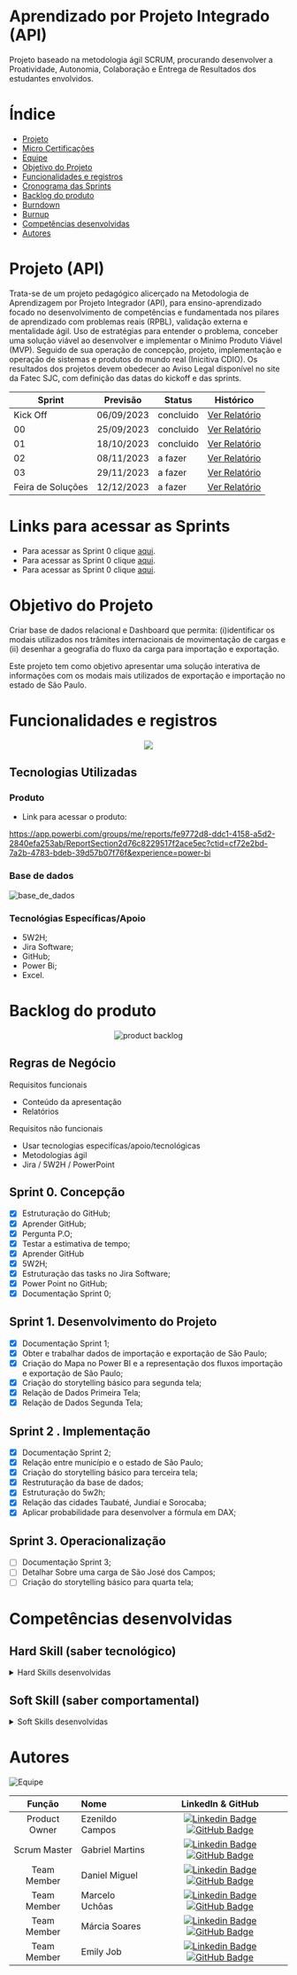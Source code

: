 # Aprendizado por Projeto Integrado (API)

Projeto baseado na metodologia ágil SCRUM, procurando desenvolver a Proatividade, Autonomia, Colaboração e Entrega de Resultados dos estudantes envolvidos.

# Índice

* [Projeto](#projeto-api)
* [Micro Certificações](#micro-certificações)
* [Equipe](#equipe)
* [Objetivo do Projeto](#objetivo-do-projeto)
* [Funcionalidades e registros](#funcionalidades-e-registros)
* [Cronograma das Sprints](#cronograma-das-sprints)
* [Backlog do produto](#backlog-do-produto)
* [Burndown](#burndown)
* [Burnup](#burnup)
* [Competências desenvolvidas](#competências-desenvolvidas)
* [Autores](#autores)

# Projeto (API)
Trata-se de um projeto pedagógico alicerçado na Metodologia de Aprendizagem por Projeto Integrador (API), para ensino-aprendizado focado no desenvolvimento de competências e fundamentada nos pilares de aprendizado com problemas reais (RPBL), validação externa e mentalidade ágil. 
Uso de estratégias para entender o problema, conceber uma solução viável ao desenvolver e implementar o Minimo Produto Viável (MVP). Seguido de sua operação de concepção, projeto, implementação e operação de sistemas e produtos do mundo real (Inicitiva CDIO). 
Os resultados dos projetos devem obedecer ao Aviso Legal disponível no site da Fatec SJC, com definição das datas do kickoff e das sprints.

Sprint | Previsão | Status| Histórico|
|------|--------|------|--------|
|Kick Off | 06/09/2023 | concluido| [Ver Relatório](https://fatecsjc-prd.azurewebsites.net/downloads/estagio/modelo_relatorio_estagio_gpi.docx) | 
|00 | 25/09/2023 | concluido| [Ver Relatório](https://fatecsjc-prd.azurewebsites.net/downloads/estagio/modelo_relatorio_estagio_gpi.docx) | 
|01|  18/10/2023| concluido |[Ver Relatório](https://github.com/Trium-Logistics/Trium-Logistics-2/blob/Sprint1/doc/Relat%C3%B3rio%20Sprint%201%20Final%20-%20Trium%20Logistics.pdf) | 
|02| 08/11/2023 | a fazer|[Ver Relatório](https://fatecsjc-prd.azurewebsites.net/downloads/estagio/modelo_relatorio_estagio_gpi.docx) | 
|03| 29/11/2023 |a fazer |[Ver Relatório](https://fatecsjc-prd.azurewebsites.net/downloads/estagio/modelo_relatorio_estagio_gpi.docx)  | 
|Feira de Soluções|12/12/2023 |a fazer |[Ver Relatório](https://fatecsjc-prd.azurewebsites.net/downloads/estagio/modelo_relatorio_estagio_gpi.docx) | 

# Links para acessar as Sprints

* Para acessar as Sprint 0 clique [aqui](https://github.com/Trium-Logistics/Trium-Logistics-2/tree/Sprint0).
* Para acessar as Sprint 0 clique [aqui](https://github.com/Trium-Logistics/Trium-Logistics-2/tree/Sprint1).
* Para acessar as Sprint 0 clique [aqui](https://github.com/Trium-Logistics/Trium-Logistics-2/tree/Sprint2).

# Objetivo do Projeto

Criar base de dados relacional e Dashboard que permita: (i)identificar os modais utilizados nos trâmites internacionais de movimentação de cargas e (ii) desenhar a geografia do fluxo da carga para importação e exportação.

Este projeto tem como objetivo apresentar uma solução interativa de informações com os modais mais utilizados de exportação e importação no estado de São Paulo. 

 
# Funcionalidades e registros


<p align="center">
 <img src="https://img.shields.io/badge/STATUS-EM_PROGRESSO-yellow"/>
</p>


## Tecnologias Utilizadas
  ### Produto 
  

* Link para acessar o produto:

https://app.powerbi.com/groups/me/reports/fe9772d8-ddc1-4158-a5d2-2840efa253ab/ReportSection2d76c8229517f2ace5ec?ctid=cf72e2bd-7a2b-4783-bdeb-39d57b07f76f&experience=power-bi


### Base de dados

![base_de_dados](https://raw.githubusercontent.com/Trium-Logistics/Trium-Logistics-2/Sprint1/img/base_dados.jpeg)


 ### Tecnológias Específicas/Apoio

* 5W2H;
* Jira Software;
* GitHub;
* Power Bi;
* Excel.
 
# Backlog do produto
  
<div align="center">
    
![product backlog](https://github.com/Trium-Logistics/Trium-Logistics-2/blob/main/img/backlog_produto.JPG?raw=true)
</div>

Regras de Negócio
-

Requisitos funcionais 
- Conteúdo da apresentação   
- Relatórios 
  
Requisitos não funcionais
- Usar tecnologias especifícas/apoio/tecnológicas
- Metodologias ágil
- Jira / 5W2H / PowerPoint
  

## Sprint 0. Concepção
- [x] Estruturação do GitHub;
- [x] Aprender GitHub;
- [x] Pergunta P.O;
- [x] Testar a estimativa de tempo;
- [x] Aprender GitHub
- [x] 5W2H;
- [x] Estruturação das tasks no Jira Software;
- [x] Power Point no GitHub;
- [x] Documentação Sprint 0;

## Sprint 1. Desenvolvimento do Projeto
- [x] Documentação Sprint 1;
- [x] Obter e trabalhar dados de importação e exportação de São Paulo;
- [x] Criação do Mapa no Power BI e a representação dos fluxos importação e exportação de São Paulo;
- [x] Criação do storytelling básico para segunda tela;
- [x] Relação de Dados Primeira Tela;
- [x] Relação de Dados Segunda Tela;
      
## Sprint 2 . Implementação
- [x] Documentação Sprint 2;
- [x] Relação entre município e o estado de São Paulo;
- [x] Criação do storytelling básico para terceira tela;
- [x] Restruturação da base de dados;
- [x] Estruturação do 5w2h;
- [x] Relação das cidades Taubaté, Jundiaí e Sorocaba;
- [x] Aplicar probabilidade para desenvolver a fórmula em DAX;
      
## Sprint 3. Operacionalização
- [ ] Documentação Sprint 3;
- [ ] Detalhar Sobre uma carga de São José dos Campos;
- [ ] Criação do storytelling básico para quarta tela;

# Competências desenvolvidas

## Hard Skill (saber tecnológico)
<details>
<summary>Hard Skills desenvolvidas</summary>
  
| Tecnologia/Metodologia | Classificação |
| ---------------------- | ------------- |
| GitHub | ★ ★ ★ ☆ ☆ ☆ ☆ ☆ ☆ ☆ |
| Gestão de Projetos | ★ ★ ★ ★ ★ ★ ★ ☆ ☆ ☆ |
| Scrum Master | ★ ★ ★ ★ ★ ★ ★ ☆ ☆ ☆ |
| Prodct Owner | ★ ★ ★ ★ ★ ★ ★ ☆ ☆ ☆ |
| Markdown | ★ ★ ★ ★ ☆ ☆ ☆ ☆ ☆ ☆ |
| Power BI | ★ ★ ★ ★ ★ ★ ☆ ☆ ☆ ☆ |
 
</details>

## Soft Skill (saber comportamental)
<details>
<summary>Soft Skills desenvolvidas</summary>

| Habilidades | Classificação |
| ---------------------- | ------------- |
| Colaboração | ★ ★ ★ ★ ★ ★ ★ ★ ☆ ☆ |
| Proatividade| ★ ★ ★ ★ ★ ★ ★ ★ ☆ ☆ |
| Pensamento Crítico | ★ ★ ★ ★ ★ ☆ ☆ ☆ ☆ ☆ |
| Gerenciamento de Tempo | ★ ★ ★ ★ ★ ★ ★ ★ ☆ ☆ |
| Adaptabilidade | ★ ★ ★ ★ ☆ ☆ ☆ ☆ ☆ ☆ |
| Resiliência | ★ ★ ★ ★ ★ ★ ★ ☆ ☆ ☆ |

</details>

# Autores


![Equipe](https://github.com/Trium-Logistics/Trium-Logistics-2/blob/main/img/membros_fotos.jpg?raw=true)



|    Função     | Nome                                  |                                                                                                                                                      LinkedIn & GitHub                                                                                                                                                      |
| :-----------: | :------------------------------------ | :-------------------------------------------------------------------------------------------------------------------------------------------------------------------------------------------------------------------------------------------------------------------------------------------------------------------------: |
| Product Owner |   Ezenildo Campos         |     [![Linkedin Badge](https://img.shields.io/badge/Linkedin-blue?style=flat-square&logo=Linkedin&logoColor=white)](https://www.linkedin.com/in/ezenildo-campos-81043b266/) [![GitHub Badge](https://img.shields.io/badge/GitHub-111217?style=flat-square&logo=github&logoColor=white)](https://github.com/Ezenildo-Campos)              |
| Scrum Master  | Gabriel Martins |      [![Linkedin Badge](https://img.shields.io/badge/Linkedin-blue?style=flat-square&logo=Linkedin&logoColor=white)](https://www.linkedin.com/in/gabriel-martins-gazaneo-a531b8253/) [![GitHub Badge](https://img.shields.io/badge/GitHub-111217?style=flat-square&logo=github&logoColor=white)](https://github.com/Gabriel-Martins-Gazaneo)     |
| Team Member   | Daniel Miguel              |         [![Linkedin Badge](https://img.shields.io/badge/Linkedin-blue?style=flat-square&logo=Linkedin&logoColor=white)](https://www.linkedin.com/in/daniel-miguel-silva-7492a2248/) [![GitHub Badge](https://img.shields.io/badge/GitHub-111217?style=flat-square&logo=github&logoColor=white)](https://github.com/danielmiguel8)        |
|  Team Member  | Marcelo Uchôas                 |         [![Linkedin Badge](https://img.shields.io/badge/Linkedin-blue?style=flat-square&logo=Linkedin&logoColor=white)](https://www.linkedin.com/in/marcelo-uch%C3%B4as-de-oliveira-b2536a18b/) [![GitHub Badge](https://img.shields.io/badge/GitHub-111217?style=flat-square&logo=github&logoColor=white)](https://github.com/marcelouchoas)        |
|  Team Member  | Márcia Soares                 |   [![Linkedin Badge](https://img.shields.io/badge/Linkedin-blue?style=flat-square&logo=Linkedin&logoColor=white)](https://www.linkedin.com/in/m%C3%A1rcia-soares-de-almeida-22814814a/) [![GitHub Badge](https://img.shields.io/badge/GitHub-111217?style=flat-square&logo=github&logoColor=white)](https://github.com/marciasoaresa)   |
|  Team Member  | Emily Job                 |   [![Linkedin Badge](https://img.shields.io/badge/Linkedin-blue?style=flat-square&logo=Linkedin&logoColor=white)](https://www.linkedin.com/in/emily-job-316851292) [![GitHub Badge](https://img.shields.io/badge/GitHub-111217?style=flat-square&logo=github&logoColor=white)](https://github.com/Emilymjob)   |


